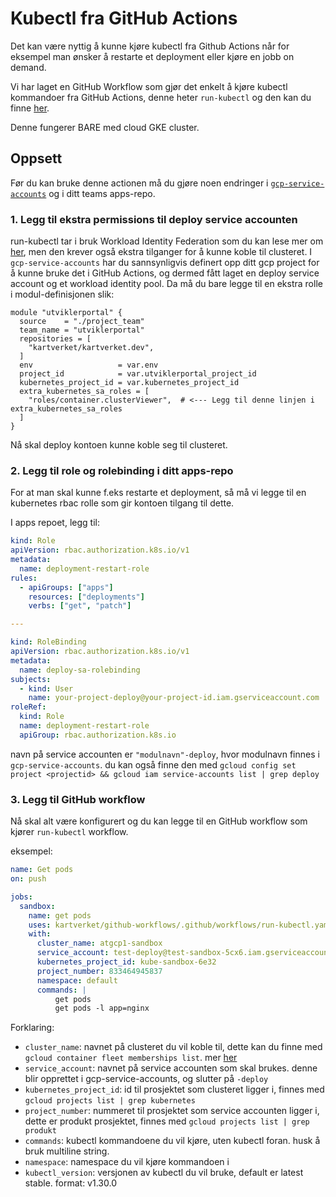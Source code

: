# Kubectl fra GitHub Actions

Det kan være nyttig å kunne kjøre kubectl fra Github Actions når for eksempel man ønsker å restarte et deployment eller kjøre en jobb on demand. 

Vi har laget en GitHub Workflow som gjør det enkelt å kjøre kubectl kommandoer fra GitHub Actions, denne heter `run-kubectl` og den kan du finne [her](https://github.com/kartverket/github-workflows/blob/main/.github/workflows/run-kubectl.yaml).

Denne fungerer BARE med cloud GKE cluster.

## Oppsett

Før du kan bruke denne actionen må du gjøre noen endringer i [`gcp-service-accounts`](https://github.com/kartverket/gcp-service-accounts/) og i ditt teams apps-repo.

### 1. Legg til ekstra permissions til deploy service accounten
run-kubectl tar i bruk Workload Identity Federation som du kan lese mer om [her](https://skip.kartverket.no/docs/github-actions/autentisering-med-workload-identity-federation), 
men den krever også ekstra tilganger for å kunne koble til clusteret.
I `gcp-service-accounts` har du sannsynligvis definert opp ditt gcp project for å kunne bruke det i GitHub Actions, 
og dermed fått laget en deploy service account og et workload identity pool.
Da må du bare legge til en ekstra rolle i modul-definisjonen slik:

```hcl
module "utviklerportal" {
  source    = "./project_team"
  team_name = "utviklerportal"
  repositories = [
    "kartverket/kartverket.dev",
  ]
  env                   = var.env
  project_id            = var.utviklerportal_project_id
  kubernetes_project_id = var.kubernetes_project_id
  extra_kubernetes_sa_roles = [        
    "roles/container.clusterViewer",  # <--- Legg til denne linjen i extra_kubernetes_sa_roles
  ]
}
```
Nå skal deploy kontoen kunne koble seg til clusteret.

### 2. Legg til role og rolebinding i ditt apps-repo

For at man skal kunne f.eks restarte et deployment, så må vi legge til en kubernetes rbac rolle som gir kontoen tilgang til dette.

I apps repoet, legg til:

```yaml
kind: Role
apiVersion: rbac.authorization.k8s.io/v1
metadata:
  name: deployment-restart-role
rules:
  - apiGroups: ["apps"]
    resources: ["deployments"]
    verbs: ["get", "patch"]

---

kind: RoleBinding
apiVersion: rbac.authorization.k8s.io/v1
metadata:
  name: deploy-sa-rolebinding
subjects:
  - kind: User
    name: your-project-deploy@your-project-id.iam.gserviceaccount.com
roleRef:
  kind: Role
  name: deployment-restart-role
  apiGroup: rbac.authorization.k8s.io
```

navn på service accounten er `"modulnavn"-deploy`, hvor modulnavn finnes i `gcp-service-accounts`. 
du kan også finne den med `gcloud config set project <projectid> && gcloud iam service-accounts list | grep deploy`

### 3. Legg til GitHub workflow
Nå skal alt være konfigurert og du kan legge til en GitHub workflow som kjører `run-kubectl` workflow.

eksempel: 
```yaml
name: Get pods
on: push

jobs:
  sandbox:
    name: get pods
    uses: kartverket/github-workflows/.github/workflows/run-kubectl.yaml@v4.2.2
    with:
      cluster_name: atgcp1-sandbox
      service_account: test-deploy@test-sandbox-5cx6.iam.gserviceaccount.com
      kubernetes_project_id: kube-sandbox-6e32
      project_number: 833464945837
      namespace: default
      commands: |
          get pods  
          get pods -l app=nginx
```

Forklaring:
- `cluster_name`: navnet på clusteret du vil koble til, dette kan du finne med `gcloud container fleet memberships list`. mer [her](https://skip.kartverket.no/docs/kubernetes/logge-inn-p%C3%A5-cluster)
- `service_account`: navnet på service accounten som skal brukes. denne blir opprettet i gcp-service-accounts, og slutter på `-deploy`
- `kubernetes_project_id`: id til prosjektet som clusteret ligger i, finnes med `gcloud projects list | grep kubernetes`
- `project_number`: nummeret til prosjektet som service accounten ligger i, dette er produkt prosjektet, finnes med `gcloud projects list | grep produkt`
- `commands`: kubectl kommandoene du vil kjøre, uten kubectl foran. husk å bruk multiline string.
- `namespace`: namespace du vil kjøre kommandoen i
- `kubectl_version`: versjonen av kubectl du vil bruke, default er latest stable. format: v1.30.0
